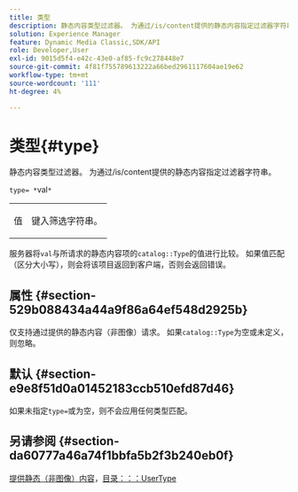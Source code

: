 ```yaml
---
title: 类型
description: 静态内容类型过滤器。 为通过/is/content提供的静态内容指定过滤器字符串。
solution: Experience Manager
feature: Dynamic Media Classic,SDK/API
role: Developer,User
exl-id: 9015d5f4-e42c-43e0-af85-fc9c278448e7
source-git-commit: 4f81f755789613222a66bed2961117604ae19e62
workflow-type: tm+mt
source-wordcount: '111'
ht-degree: 4%

---
```


# 类型{#type}

静态内容类型过滤器。 为通过/is/content提供的静态内容指定过滤器字符串。

`type= *`val`*`

<table id="simpletable_B66354A826434A678F3DBC686A0F1436"> 
 <tr class="strow"> 
  <td class="stentry"> <p><span class="varname">值</span> </p> </td> 
  <td class="stentry"> <p>键入筛选字符串。 </p></td> 
 </tr> 
</table>

服务器将`val`与所请求的静态内容项的`catalog::Type`的值进行比较。 如果值匹配（区分大小写），则会将该项目返回到客户端，否则会返回错误。

## 属性 {#section-529b088434a44a9f86a64ef548d2925b}

仅支持通过提供的静态内容（非图像）请求。 如果`catalog::Type`为空或未定义，则忽略。

## 默认 {#section-e9e8f51d0a01452183ccb510efd87d46}

如果未指定`type=`或为空，则不会应用任何类型匹配。

## 另请参阅 {#section-da60777a46a74f1bbfa5b2f3b240eb0f}

[提供静态（非图像）内容](../../../../../is-api/http-ref/image-serving-api-ref/c-http-protocol-reference/c-syntax-and-features/r-serving-static-non-image-content.md#reference-cbe50e697fdf4c7bbb0084f98b7739da)，[目录：：：UserType](/help/aem-is-ir-api/is-api/image-catalog/image-serving-api-ref/c-image-catalog-reference/c-image-svg-data-reference/c-image-data-reference/r-usertype-cat.md)
